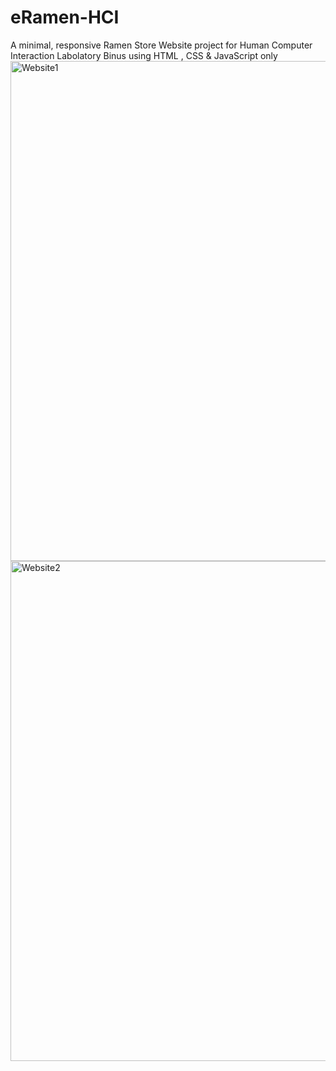 # eRamen-HCI
A minimal, responsive Ramen Store Website project for Human Computer Interaction Labolatory Binus using HTML , CSS & JavaScript only
<img align="center" alt="Website1" width="800" src="https://media.discordapp.net/attachments/916650903866597416/1117917714242080869/image.png">
<img align="center" alt="Website2" width="800" src="https://cdn.discordapp.com/attachments/916650903866597416/1117919036341223576/image.png">
